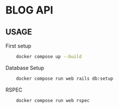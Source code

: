 # BLOG API
## USAGE 
First setup 
```bash 
    docker compose up --build
```
Database Setup
```bash
    docker compose run web rails db:setup
```
RSPEC
```bash
    docker compose run web rspec
```